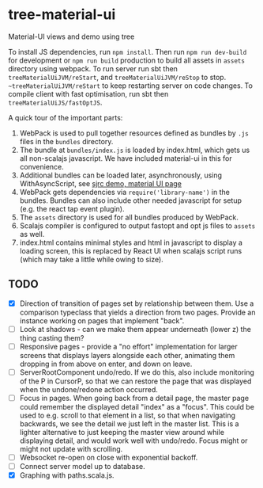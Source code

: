 # tree-material-ui
Material-UI views and demo using tree

To install JS dependencies, run `npm install`. Then run `npm run dev-build` for development or `npm run build` production to build all assets in `assets` directory using webpack.
To run server run sbt then `treeMaterialUiJVM/reStart`, and `treeMaterialUiJVM/reStop` to stop. `~treeMaterialUiJVM/reStart` to keep restarting server on code changes.
To compile client with fast optimisation, run sbt then `treeMaterialUiJS/fastOptJS`.

A quick tour of the important parts:

1. WebPack is used to pull together resources defined as bundles by `.js` files in the `bundles` directory. 
1. The bundle at `bundles/index.js` is loaded by index.html, which gets us all non-scalajs javascript. We have included material-ui in this for convenience.
2. Additional bundles can be loaded later, asynchronously, using WithAsyncScript, see [sjrc demo, material UI page](https://github.com/chandu0101/scalajs-react-components/blob/master/demo/src/main/scala/demo/pages/MuiPage.scala)
2. WebPack gets dependencies via `require('library-name')` in the bundles. Bundles can also include other needed javascript for setup (e.g. the react tap event plugin).
3. The `assets` directory is used for all bundles produced by WebPack.
4. Scalajs compiler is configured to output fastopt and opt js files to `assets` as well.
5. index.html contains minimal styles and html in javascript to display a loading screen, this is replaced by React UI when scalajs script runs (which may take a little while owing to size).

## TODO

- [X] Direction of transition of pages set by relationship between them. Use a comparison typeclass that yields a direction from two pages. Provide an instance working on pages that implement "back".
- [ ] Look at shadows - can we make them appear underneath (lower z) the thing casting them?
- [ ] Responsive pages - provide a "no effort" implementation for larger screens that displays layers alongside each other, animating them dropping in from above on enter, and down on leave.
- [ ] ServerRootComponent undo/redo. If we do this, also include monitoring of the P in CursorP, so that we can restore the page that was displayed when the undone/redone action occurred.
- [ ] Focus in pages. When going back from a detail page, the master page could remember the displayed detail "index" as a "focus". This could be used to e.g. scroll to that element in a list, so that when navigating backwards, we see the detail we just left in the master list. This is a lighter alternative to just keeping the master view around while displaying detail, and would work well with undo/redo. Focus might or might not update with scrolling.
- [ ] Websocket re-open on close with exponential backoff.
- [ ] Connect server model up to database.
- [X] Graphing with paths.scala.js.